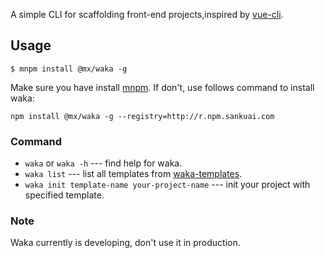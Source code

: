 A simple CLI for scaffolding front-end projects,inspired by [vue-cli](https://github.com/vuejs/vue-cli/).

## Usage

```
$ mnpm install @mx/waka -g
```

Make sure you have install [mnpm](http://npm.sankuai.com/). If don't, use follows command to install waka:

```
npm install @mx/waka -g --registry=http://r.npm.sankuai.com
```

### Command

* `waka` or `waka -h` --- find help for waka.
* `waka list` --- list all templates from [waka-templates](https://github.com/waka-templates).
* `waka init template-name your-project-name` --- init your project with specified template.

### Note

Waka currently is developing, don't use it in production.



